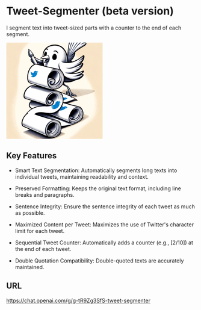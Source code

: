 # Tweet-Segmenter (beta version)

I segment text into tweet-sized parts with a counter to the end of each segment.

<img width="256" height="256" src="Logo.png">

## Key Features

- Smart Text Segmentation: Automatically segments long texts into individual tweets, maintaining readability and context.

- Preserved Formatting: Keeps the original text format, including line breaks and paragraphs.

- Sentence Integrity: Ensure the sentence integrity of each tweet as much as possible.

- Maximized Content per Tweet: Maximizes the use of Twitter's character limit for each tweet.

- Sequential Tweet Counter: Automatically adds a counter (e.g., [2/10]) at the end of each tweet.

- Double Quotation Compatibility: Double-quoted texts are accurately maintained.

## URL

https://chat.openai.com/g/g-tR9Zg3SfS-tweet-segmenter

